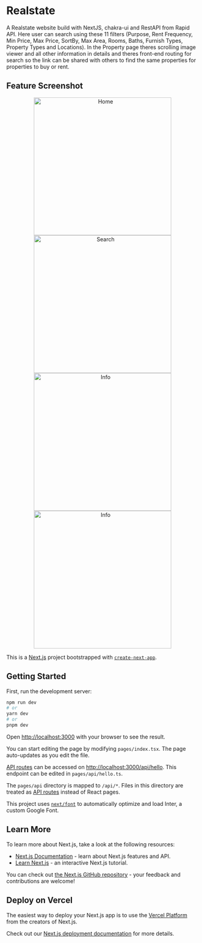 # Realstate

A Realstate website build with NextJS, chakra-ui and RestAPI from Rapid API. Here user can search using these 11 filters (Purpose, Rent Frequency, Min Price, Max Price, SortBy, Max Area, Rooms, Baths, Furnish Types, Property Types and Locations). In the Property page theres scrolling image viewer and all other information in details and theres front-end routing for search so the link can be shared with others to find the same properties for properties to buy or rent.

## Feature Screenshot

<p align="center">
<img alt="Home" src="https://github.com/Ulrich-Tonmoy/website-nextjs/blob/main/realstate/docs/ss1.png" width="360px"/>
<img alt="Search" src="https://github.com/Ulrich-Tonmoy/website-nextjs/blob/main/realstate/docs/ss2.png" width="360px"/>
<img alt="Info" src="https://github.com/Ulrich-Tonmoy/website-nextjs/blob/main/realstate/docs/ss3.png" width="360px"/>
<img alt="Info" src="https://github.com/Ulrich-Tonmoy/website-nextjs/blob/main/realstate/docs/ss4.png" width="360px"/>
</p>

This is a [Next.js](https://nextjs.org/) project bootstrapped with [`create-next-app`](https://github.com/vercel/next.js/tree/canary/packages/create-next-app).

## Getting Started

First, run the development server:

```bash
npm run dev
# or
yarn dev
# or
pnpm dev
```

Open [http://localhost:3000](http://localhost:3000) with your browser to see the result.

You can start editing the page by modifying `pages/index.tsx`. The page auto-updates as you edit the file.

[API routes](https://nextjs.org/docs/api-routes/introduction) can be accessed on [http://localhost:3000/api/hello](http://localhost:3000/api/hello). This endpoint can be edited in `pages/api/hello.ts`.

The `pages/api` directory is mapped to `/api/*`. Files in this directory are treated as [API routes](https://nextjs.org/docs/api-routes/introduction) instead of React pages.

This project uses [`next/font`](https://nextjs.org/docs/basic-features/font-optimization) to automatically optimize and load Inter, a custom Google Font.

## Learn More

To learn more about Next.js, take a look at the following resources:

- [Next.js Documentation](https://nextjs.org/docs) - learn about Next.js features and API.
- [Learn Next.js](https://nextjs.org/learn) - an interactive Next.js tutorial.

You can check out [the Next.js GitHub repository](https://github.com/vercel/next.js/) - your feedback and contributions are welcome!

## Deploy on Vercel

The easiest way to deploy your Next.js app is to use the [Vercel Platform](https://vercel.com/new?utm_medium=default-template&filter=next.js&utm_source=create-next-app&utm_campaign=create-next-app-readme) from the creators of Next.js.

Check out our [Next.js deployment documentation](https://nextjs.org/docs/deployment) for more details.
